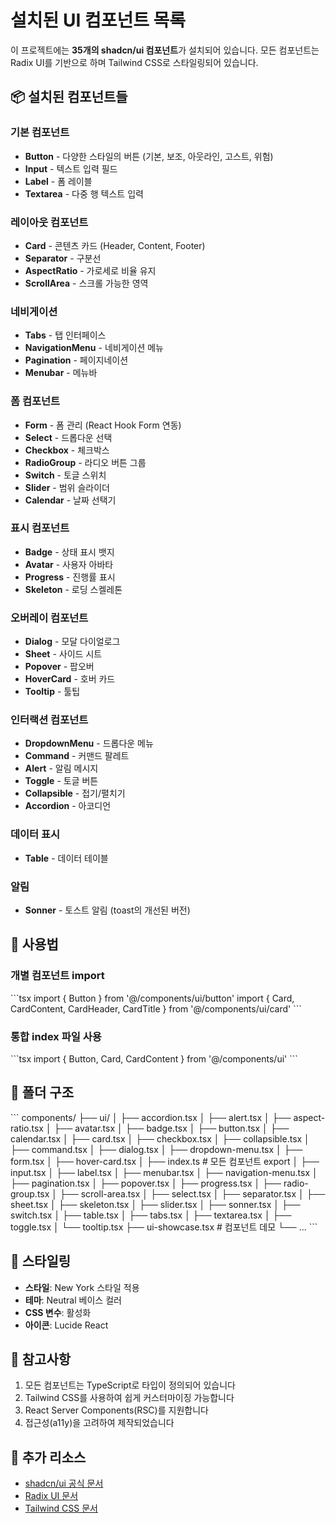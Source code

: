 # 설치된 UI 컴포넌트 목록

이 프로젝트에는 **35개의 shadcn/ui 컴포넌트**가 설치되어 있습니다. 모든 컴포넌트는 Radix UI를 기반으로 하며 Tailwind CSS로 스타일링되어 있습니다.

## 📦 설치된 컴포넌트들

### 기본 컴포넌트

- **Button** - 다양한 스타일의 버튼 (기본, 보조, 아웃라인, 고스트, 위험)
- **Input** - 텍스트 입력 필드
- **Label** - 폼 레이블
- **Textarea** - 다중 행 텍스트 입력

### 레이아웃 컴포넌트

- **Card** - 콘텐츠 카드 (Header, Content, Footer)
- **Separator** - 구분선
- **AspectRatio** - 가로세로 비율 유지
- **ScrollArea** - 스크롤 가능한 영역

### 네비게이션

- **Tabs** - 탭 인터페이스
- **NavigationMenu** - 네비게이션 메뉴
- **Pagination** - 페이지네이션
- **Menubar** - 메뉴바

### 폼 컴포넌트

- **Form** - 폼 관리 (React Hook Form 연동)
- **Select** - 드롭다운 선택
- **Checkbox** - 체크박스
- **RadioGroup** - 라디오 버튼 그룹
- **Switch** - 토글 스위치
- **Slider** - 범위 슬라이더
- **Calendar** - 날짜 선택기

### 표시 컴포넌트

- **Badge** - 상태 표시 뱃지
- **Avatar** - 사용자 아바타
- **Progress** - 진행률 표시
- **Skeleton** - 로딩 스켈레톤

### 오버레이 컴포넌트

- **Dialog** - 모달 다이얼로그
- **Sheet** - 사이드 시트
- **Popover** - 팝오버
- **HoverCard** - 호버 카드
- **Tooltip** - 툴팁

### 인터랙션 컴포넌트

- **DropdownMenu** - 드롭다운 메뉴
- **Command** - 커맨드 팔레트
- **Alert** - 알림 메시지
- **Toggle** - 토글 버튼
- **Collapsible** - 접기/펼치기
- **Accordion** - 아코디언

### 데이터 표시

- **Table** - 데이터 테이블

### 알림

- **Sonner** - 토스트 알림 (toast의 개선된 버전)

## 🚀 사용법

### 개별 컴포넌트 import

\`\`\`tsx
import { Button } from '@/components/ui/button'
import { Card, CardContent, CardHeader, CardTitle } from '@/components/ui/card'
\`\`\`

### 통합 index 파일 사용

\`\`\`tsx
import { Button, Card, CardContent } from '@/components/ui'
\`\`\`

## 📁 폴더 구조

\`\`\`
components/
├── ui/
│ ├── accordion.tsx
│ ├── alert.tsx
│ ├── aspect-ratio.tsx
│ ├── avatar.tsx
│ ├── badge.tsx
│ ├── button.tsx
│ ├── calendar.tsx
│ ├── card.tsx
│ ├── checkbox.tsx
│ ├── collapsible.tsx
│ ├── command.tsx
│ ├── dialog.tsx
│ ├── dropdown-menu.tsx
│ ├── form.tsx
│ ├── hover-card.tsx
│ ├── index.ts # 모든 컴포넌트 export
│ ├── input.tsx
│ ├── label.tsx
│ ├── menubar.tsx
│ ├── navigation-menu.tsx
│ ├── pagination.tsx
│ ├── popover.tsx
│ ├── progress.tsx
│ ├── radio-group.tsx
│ ├── scroll-area.tsx
│ ├── select.tsx
│ ├── separator.tsx
│ ├── sheet.tsx
│ ├── skeleton.tsx
│ ├── slider.tsx
│ ├── sonner.tsx
│ ├── switch.tsx
│ ├── table.tsx
│ ├── tabs.tsx
│ ├── textarea.tsx
│ ├── toggle.tsx
│ └── tooltip.tsx
├── ui-showcase.tsx # 컴포넌트 데모
└── ...
\`\`\`

## 🎨 스타일링

- **스타일**: New York 스타일 적용
- **테마**: Neutral 베이스 컬러
- **CSS 변수**: 활성화
- **아이콘**: Lucide React

## 📖 참고사항

1. 모든 컴포넌트는 TypeScript로 타입이 정의되어 있습니다
2. Tailwind CSS를 사용하여 쉽게 커스터마이징 가능합니다
3. React Server Components(RSC)를 지원합니다
4. 접근성(a11y)을 고려하여 제작되었습니다

## 🔗 추가 리소스

- [shadcn/ui 공식 문서](https://ui.shadcn.com/)
- [Radix UI 문서](https://www.radix-ui.com/)
- [Tailwind CSS 문서](https://tailwindcss.com/)
